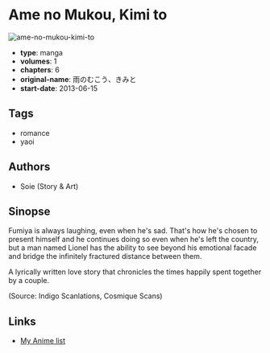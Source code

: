 # Ame no Mukou, Kimi to

![ame-no-mukou-kimi-to](https://cdn.myanimelist.net/images/manga/2/96171.jpg)

-   **type**: manga
-   **volumes**: 1
-   **chapters**: 6
-   **original-name**: 雨のむこう、きみと
-   **start-date**: 2013-06-15

## Tags

-   romance
-   yaoi

## Authors

-   Soie (Story & Art)

## Sinopse

Fumiya is always laughing, even when he's sad. That's how he's chosen to present himself and he continues doing so even when he's left the country, but a man named Lionel has the ability to see beyond his emotional facade and bridge the infinitely fractured distance between them.

A lyrically written love story that chronicles the times happily spent together by a couple.

(Source: Indigo Scanlations, Cosmique Scans)

## Links

-   [My Anime list](https://myanimelist.net/manga/55241/Ame_no_Mukou_Kimi_to)
